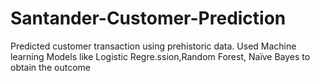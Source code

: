 # Santander-Customer-Prediction
Predicted customer transaction using prehistoric data. Used Machine learning Models like Logistic Regre.ssion,Random Forest, Naïve Bayes to obtain the outcome
